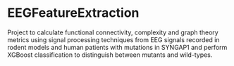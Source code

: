 # EEGFeatureExtraction

Project to calculate functional connectivity, complexity and graph theory metrics using signal processing techniques from EEG signals recorded in rodent models and human patients with mutations in SYNGAP1 and perform XGBoost classification to distinguish between mutants and wild-types.
